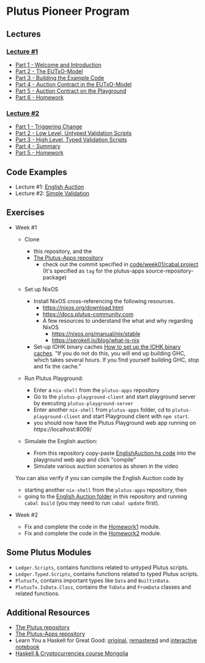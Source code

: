 # Plutus Pioneer Program

## Lectures

### [Lecture #1](https://www.youtube.com/playlist?list=PLNEK_Ejlx3x2nLM4fAck2JS6KhFQlXq2N)

 - [Part 1 - Welcome and Introduction](https://youtu.be/X80uNXenWF4)
 - [Part 2 - The EUTxO-Model](https://youtu.be/bfofA4MM0QE)
 - [Part 3 - Building the Example Code](https://youtu.be/zPaDp4R9X7o)
 - [Part 4 - Auction Contract in the EUTxO-Model](https://youtu.be/Bj6bqRGT1L0)
 - [Part 5 - Auction Contract on the Playground](https://youtu.be/K61Si6iQ-Js)
 - [Part 6 - Homework](https://youtu.be/tfanOE2ARho)

### [Lecture #2](https://www.youtube.com/playlist?list=PLNEK_Ejlx3x0mhPmOjPSHZPtTFpfJo3Nd)

 - [Part 1 - Triggering Change](https://youtu.be/BEr7lcCPjnA)
 - [Part 2 - Low Level, Untyped Validation Scripts](https://youtu.be/xgnmMl-eIIM)
 - [Part 3 - High Level, Typed Validation Scripts](https://youtu.be/HoB_PqeZPNc)
 - [Part 4 - Summary](https://youtu.be/V5P2gKHos48)
 - [Part 5 - Homework](https://youtu.be/_r-EpXzQGKo)

## Code Examples

 - Lecture #1: [English Auction](code/week01)
 - Lecture #2: [Simple Validation](code/week02)

## Exercises

- Week #1

  - Clone
    - this repository, and the
    - [The Plutus-Apps repository](https://github.com/input-output-hk/plutus-apps)
      - check out the commit specified in
        [code/week01/cabal.project](code/week01/cabal.project) (It's
        specified as `tag` for the plutus-apps
        source-repository-package)
  - Set up NixOS
    - Install NixOS cross-referencing the following resources.
       - https://nixos.org/download.html
       - https://docs.plutus-community.com
       - A few resources to understand the what and why regarding NixOS
         - https://nixos.org/manual/nix/stable
         - https://serokell.io/blog/what-is-nix
    - Set-up IOHK binary caches [How to set up the IOHK binary
      caches](https://github.com/input-output-hk/plutus#iohk-binary-cache). "If
      you do not do this, you will end up building GHC, which takes
      several hours. If you find yourself building GHC, *stop* and fix
      the cache."
  - Run Plutus Playground:
    - Enter a `nix-shell` from the `plutus-apps` repository
    - Go to the `plutus-playground-client` and start playground server
      by executing `plutus-playground-server`
    - Enter another `nix-shell` from `plutus-apps` folder, cd to
      `plutus-playground-client` and start Playground client with `npm
      start`.
    - you should now have the Plutus Playground web app running on
      https://localhost:8009/

  - Simulate the English auction:
    - From this repository copy-paste [EnglishAuction.hs code](/code/week01/src/Week01/EnglishAuction.hs) into the
      playground web app and click "compile"
    - Simulate various auction scenarios as shown in the video

  You can also verify if you can compile the English Auction code by
  - starting another `nix-shell` from the `plutus-apps` repository, then
  - going to the [English Auction folder](code/week01) in this
    repository and running `cabal build` (you may need to run `cabal update` first).

- Week #2

  - Fix and complete the code in the [Homework1](code/week02/src/Week02/Homework1.hs) module.
  - Fix and complete the code in the [Homework2](code/week02/src/Week02/Homework2.hs) module.

## Some Plutus Modules

  - `Ledger.Scripts`, contains functions related to untyped Plutus scripts.
  - `Ledger.Typed.Scripts`, contains functions related to typed Plutus scripts.
  - `PlutusTx`, contains important types like `Data` and `BuiltinData`.
  - `PlutusTx.IsData.Class`, contains the `ToData` and `FromData` classes and related functions.

## Additional Resources

- [The Plutus repository](https://github.com/input-output-hk/plutus)
- [The Plutus-Apps repository](https://github.com/input-output-hk/plutus-apps)
- Learn You a Haskell for Great Good: [original](http://learnyouahaskell.com/),
  [remastered](https://hansruec.github.io/learn-you-a-haskell-remastered/01-first-things-first.html) and
  [interactive notebook](https://hub.gke2.mybinder.org/user/jamesdbrock-lea-askell-notebook-24dgdx7w/lab/tree/learn_you_a_haskell/00-preface.ipynb)
- [Haskell & Cryptocurrencies course Mongolia](https://www.youtube.com/playlist?list=PLJ3w5xyG4JWmBVIigNBytJhvSSfZZzfTm)
